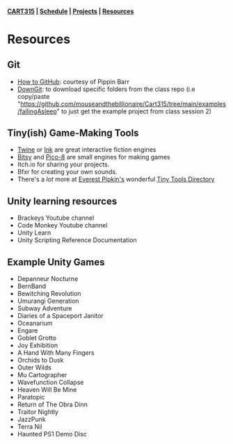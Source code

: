 #### [CART315](../cart315/) | [Schedule](schedule.md) | [Projects](projects.md) | [Resources](resources.md)

# Resources

## Git
* [How to GitHub](https://pippinbarr.com/cart253/topics/software/github-repository.html): courtesy of Pippin Barr
* [DownGit](https://minhaskamal.github.io/DownGit/#/home): to download specific folders from the class repo (i.e copy/paste "https://github.com/mouseandthebillionaire/Cart315/tree/main/examples/fallingAsleep" to just get the example project from class session 2)

## Tiny(ish) Game-Making Tools

* [Twine](https://twinery.org/) or [Ink](https://www.inklestudios.com/ink/) are great interactive fiction engines
* [Bitsy](https://ledoux.itch.io/bitsy) and [Pico-8](https://www.pico-8-edu.com/) are small engines for making games
* Itch.io for sharing your projects. 
* Bfxr for creating your own sounds.
* There's a <em>lot</em> more at [Everest Pipkin's](https://everest-pipkin.com/) wonderful [Tiny Tools Directory](https://tinytools.directory/)

## Unity learning resources

* Brackeys Youtube channel
* Code Monkey Youtube channel
* Unity Learn
* Unity Scripting Reference Documentation

## Example Unity Games
* Depanneur Nocturne
* BernBand
* Bewitching Revolution
* Umurangi Generation
* Subway Adventure
* Diaries of a Spaceport Janitor
* Oceanarium
* Engare
* Goblet Grotto
* Joy Exhibition
* A Hand With Many Fingers
* Orchids to Dusk
* Outer Wilds
* Mu Cartographer
* Wavefunction Collapse
* Heaven Will Be Mine
* Paratopic
* Return of The Obra Dinn
* Traitor Nightly
* JazzPunk
* Terra Nil
* Haunted PS1 Demo Disc
